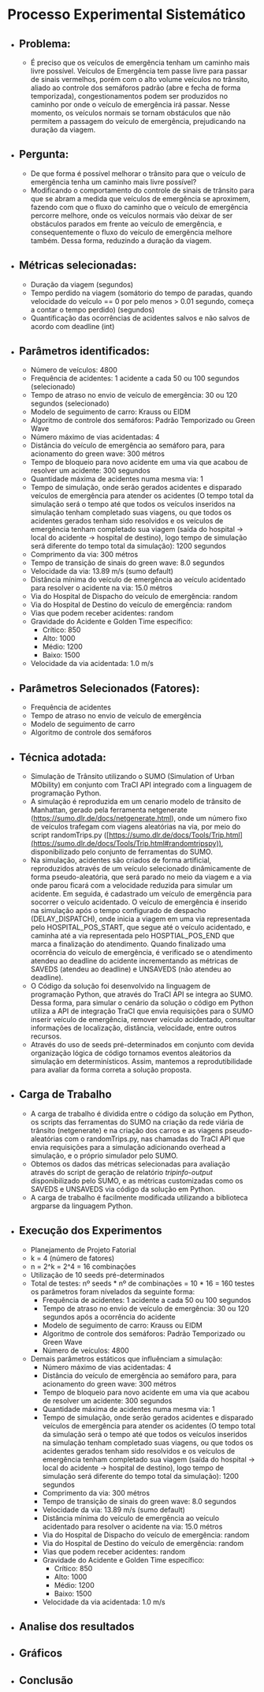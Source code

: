 # Processo Experimental Sistemático
  - ## Problema:
    - É preciso que os veículos de emergência tenham um caminho mais livre possível. Veículos de Emergência tem passe livre para passar de sinais vermelhos, porém com o alto volume veículos no trânsito, aliado ao controle dos semáforos padrão (abre e fecha de forma temporizada), congestionamentos podem ser produzidos no caminho por onde o veículo de emergência irá passar. Nesse momento, os veículos normais se tornam obstáculos que não permitem a passagem do veículo de emergência, prejudicando na duração da viagem. 
  - ## Pergunta:
    - De que forma é possível melhorar o trânsito para que o veículo de emergência tenha um caminho mais livre possível?
    - Modificando o comportamento do controle de sinais de trânsito para que se abram a medida que veículos de emergência se aproximem, fazendo com que o fluxo do caminho que o veículo de emergência percorre melhore, onde os veículos normais vão deixar de ser obstáculos parados em frente ao veículo de emergência, e consequentemente o fluxo do veículo de emergência melhore também. Dessa forma, reduzindo a duração da viagem.
  - ## Métricas selecionadas:
    - Duração da viagem (segundos)
    - Tempo perdido na viagem (somátorio do tempo de paradas, quando velocidade do veículo == 0 por pelo menos > 0.01 segundo, começa a contar o tempo perdido) (segundos)
    - Quantificação das ocorrências de acidentes salvos e não salvos de acordo com deadline (int)

  - ## Parâmetros identificados:
    - Número de veículos: 4800
    - Frequência de acidentes: 1 acidente a cada 50 ou 100 segundos (selecionado)
    - Tempo de atraso no envio de veículo de emergência: 30 ou 120 segundos (selecionado)
    - Modelo de seguimento de carro: Krauss ou EIDM
    - Algoritmo de controle dos semáforos: Padrão Temporizado ou Green Wave
    - Número máximo de vias acidentadas: 4
    - Distância do veículo de emergência ao semáforo para, para acionamento do green wave: 300 métros
    - Tempo de bloqueio para novo acidente em uma via que acabou de resolver um acidente: 300 segundos
    - Quantidade máxima de acidentes numa mesma via: 1
    - Tempo de simulação, onde serão gerados acidentes e disparado veículos de emergência para atender os acidentes (O tempo total da simulação será o tempo até que todos os veículos inseridos na simulação tenham completado suas viagens, ou que todos os acidentes gerados tenham sido resolvidos e os veículos de emergência tenham completado sua viagem (saída do hospital -> local do acidente -> hospital de destino), logo tempo de simulação será diferente do tempo total da simulação): 1200 segundos
    - Comprimento da via: 300 métros
    - Tempo de transição de sinais do green wave: 8.0 segundos
    - Velocidade da via: 13.89 m/s (sumo default)
    - Distância mínima do veículo de emergência ao veículo acidentado para resolver o acidente na via: 15.0 métros
    - Via do Hospital de Dispacho do veículo de emergência: random
    - Via do Hospital de Destino do veículo de emergência: random
    - Vias que podem receber acidentes: random
    - Gravidade do Acidente e Golden Time específico:
      - Crítico: 850
      - Alto: 1000
      - Médio: 1200
      - Baixo: 1500
    - Velocidade da via acidentada: 1.0 m/s
  - ## Parâmetros Selecionados (Fatores):
    - Frequência de acidentes
    - Tempo de atraso no envio de veículo de emergência
    - Modelo de seguimento de carro
    - Algoritmo de controle dos semáforos
  - ## Técnica adotada:
    - Simulação de Trânsito utilizando o SUMO (Simulation of Urban MObility) em conjunto com TraCI API integrado com a linguagem de programação Python.
    - A simulação é reproduzida em um cenario modelo de trânsito de Manhattan, gerado pela ferramenta netgenerate (https://sumo.dlr.de/docs/netgenerate.html), onde um número fixo de veículos trafegam com viagens aleatórias na via, por meio do script randomTrips.py ([https://sumo.dlr.de/docs/Tools/Trip.html](https://sumo.dlr.de/docs/Tools/Trip.html#randomtripspy)), disponibilizado pelo conjunto de ferramentas do SUMO.
    - Na simulação, acidentes são criados de forma artificial, reproduzidos através de um veículo selecionado dinâmicamente de forma pseudo-aleatória, que será parado no meio da viagem e a via onde parou ficará com a velocidade reduzida para simular um acidente. Em seguida, é cadastrado um veículo de emergência para socorrer o veículo acidentado. O veículo de emergência é inserido na simulação após o tempo configurado de despacho (DELAY_DISPATCH), onde inicia a viagem em uma via representada pelo HOSPITAL_POS_START, que segue até o veículo acidentado, e caminha até a via representada pelo HOSPTIAL_POS_END que marca a finalização do atendimento. Quando finalizado uma ocorrência do veículo de emergência, é verificado se o atendimento atendeu ao deadline do acidente incrementando as métricas de SAVEDS (atendeu ao deadline) e UNSAVEDS (não atendeu ao deadline).
    - O Código da solução foi desenvolvido na linguagem de programação Python, que através do TraCI API se integra ao SUMO. Dessa forma, para simular o cenário da solução o código em Python utiliza a API de integração TraCI que envia requisições para o SUMO inserir veículo de emergência, remover veículo acidentado, consultar informações de localização, distância, velocidade, entre outros recursos.
    - Através do uso de seeds pré-determinados em conjunto com devida organização lógica de código  tornamos eventos aleátorios da simulação em determinísticos. Assim, mantemos a reprodutibilidade para avaliar da forma correta a solução proposta.
  - ## Carga de Trabalho
    - A carga de trabalho é dividida entre o código da solução em Python, os scripts das ferramentas do SUMO na criação da rede viária de trânsito (netgenerate) e na criação dos carros e as viagens pseudo-aleatórias com o randomTrips.py, nas chamadas do TraCI API que envia requisições para a simulação adicionando overhead a simulação, e o próprio simulador pelo SUMO.
    - Obtemos os dados das métricas selecionadas para avaliação através do script de geração de relatório *tripinfo-output* disponibilizado pelo SUMO, e as métricas customizadas como os SAVEDS e UNSAVEDS via código da solução em Python.
    - A carga de trabalho é facilmente modificada utilizando a biblioteca argparse da linguagem Python.
  - ## Execução dos Experimentos
    - Planejamento de Projeto Fatorial
    - k = 4 (número de fatores)
    - n = 2^k = 2^4 = 16 combinações
    - Utilização de 10 seeds pré-determinados
    - Total de testes: nº seeds * nº de combinações = 10 * 16 = 160 testes
    os parâmetros foram nívelados da seguinte forma:
      - Frequência de acidentes: 1 acidente a cada 50 ou 100 segundos
      - Tempo de atraso no envio de veículo de emergência: 30 ou 120 segundos após a ocorrência do acidente
      - Modelo de seguimento de carro: Krauss ou EIDM
      - Algoritmo de controle dos semáforos: Padrão Temporizado ou Green Wave
      - Número de veículos: 4800
    - Demais parâmetros estáticos que influênciam a simulação: 
      - Número máximo de vias acidentadas: 4
      - Distância do veículo de emergência ao semáforo para, para acionamento do green wave: 300 métros
      - Tempo de bloqueio para novo acidente em uma via que acabou de resolver um acidente: 300 segundos
      - Quantidade máxima de acidentes numa mesma via: 1
      - Tempo de simulação, onde serão gerados acidentes e disparado veículos de emergência para atender os acidentes (O tempo total da simulação será o tempo até que todos os veículos inseridos na simulação tenham completado suas viagens, ou que todos os acidentes gerados tenham sido resolvidos e os veículos de emergência tenham completado sua viagem (saída do hospital -> local do acidente -> hospital de destino), logo tempo de simulação será diferente do tempo total da simulação): 1200 segundos
      - Comprimento da via: 300 métros
      - Tempo de transição de sinais do green wave: 8.0 segundos
      - Velocidade da via: 13.89 m/s (sumo default)
      - Distância mínima do veículo de emergência ao veículo acidentado para resolver o acidente na via: 15.0 métros
      - Via do Hospital de Dispacho do veículo de emergência: random
      - Via do Hospital de Destino do veículo de emergência: random
      - Vias que podem receber acidentes: random
      - Gravidade do Acidente e Golden Time específico:
        - Crítico: 850
        - Alto: 1000
        - Médio: 1200
        - Baixo: 1500
      - Velocidade da via acidentada: 1.0 m/s
  - ## Analise dos resultados
  - ## Gráficos
  - ## Conclusão
    


